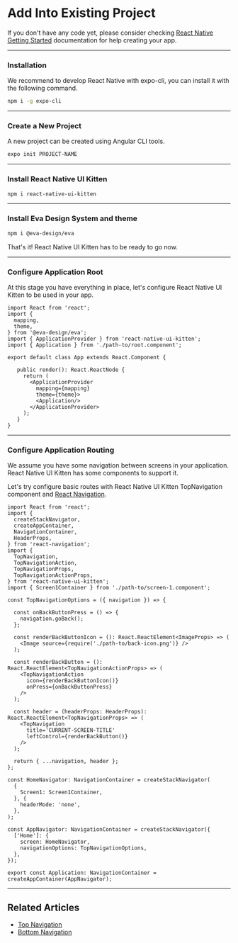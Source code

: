 # Add Into Existing Project

If you don't have any code yet, please consider checking <a href="https://facebook.github.io/react-native/docs/getting-started" target="_blank">React Native Getting Started</a> documentation for help creating your app.

<hr>

### Installation

We recommend to develop React Native with expo-cli, you can install it with the following command.

```bash
npm i -g expo-cli
```

<hr>

### Create a New Project

A new project can be created using Angular CLI tools.

```bash
expo init PROJECT-NAME
```
<hr>

### Install React Native UI Kitten

```bash
npm i react-native-ui-kitten
```

<hr>

### Install Eva Design System and theme

```bash
npm i @eva-design/eva
```

That's it! React Native UI Kitten has to be ready to go now.

<hr>

### Configure Application Root

At this stage you have everything in place, let's configure React Native UI Kitten to be used in your app.

```tsx
import React from 'react';
import {
  mapping,
  theme,
} from '@eva-design/eva';
import { ApplicationProvider } from 'react-native-ui-kitten';
import { Application } from './path-to/root.component';

export default class App extends React.Component {

   public render(): React.ReactNode {
     return (
       <ApplicationProvider
         mapping={mapping}
         theme={theme}>
         <Application/>
       </ApplicationProvider>
     );
   }
}
```

<hr>

### Configure Application Routing

We assume you have some navigation between screens in your application.
React Native UI Kitten has some components to support it.

Let's try configure basic routes with React Native UI Kitten TopNavigation component and <a href="https://reactnavigation.org/" target="_blank">React Navigation</a>.

```tsx
import React from 'react';
import {
  createStackNavigator,
  createAppContainer,
  NavigationContainer,
  HeaderProps,
} from 'react-navigation';
import { 
  TopNavigation,
  TopNavigationAction,
  TopNavigationProps,
  TopNavigationActionProps,
} from 'react-native-ui-kitten';
import { Screen1Container } from './path-to/screen-1.component';

const TopNavigationOptions = ({ navigation }) => {

  const onBackButtonPress = () => {
    navigation.goBack();
  };
  
  const renderBackButtonIcon = (): React.ReactElement<ImageProps> => (
    <Image source={require('./path-to/back-icon.png')} />
  );

  const renderBackButton = (): React.ReactElement<TopNavigationActionProps> => (
    <TopNavigationAction
      icon={renderBackButtonIcon()}
      onPress={onBackButtonPress}
    />
  );

  const header = (headerProps: HeaderProps): React.ReactElement<TopNavigationProps> => (
    <TopNavigation
      title='CURRENT-SCREEN-TITLE'
      leftControl={renderBackButton()}
    />
  );

  return { ...navigation, header };
};

const HomeNavigator: NavigationContainer = createStackNavigator(
  {
    Screen1: Screen1Container,
  }, {
    headerMode: 'none',
  },
);

const AppNavigator: NavigationContainer = createStackNavigator({
  ['Home']: {
    screen: HomeNavigator,
    navigationOptions: TopNavigationOptions,
  },
});

export const Application: NavigationContainer = createAppContainer(AppNavigator);

```

<hr>

## Related Articles
- [Top Navigation](docs/components/top-navigation)
- [Bottom Navigation](docs/components/bottom-navigation)
